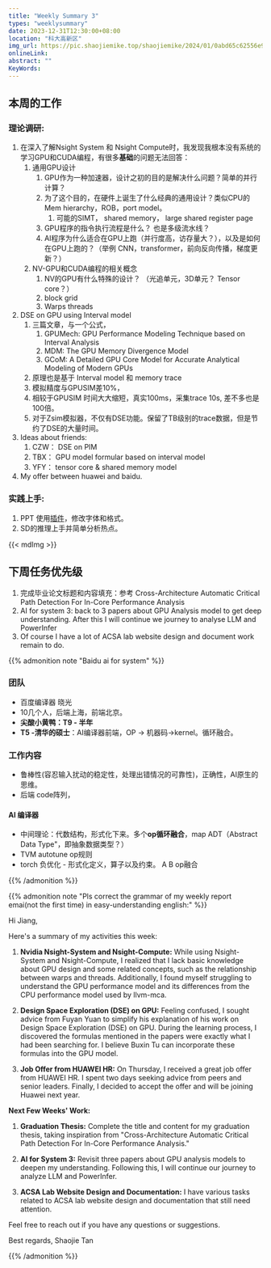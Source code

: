 ```yaml
---
title: "Weekly Summary 3"
types: "weeklysummary"
date: 2023-12-31T12:30:00+08:00
location: "科大高新区"
img_url: https://pic.shaojiemike.top/shaojiemike/2024/01/0abd65c62556e9ef3410ea3b8d13342d.png
onlineLink: 
abstract: ""
KeyWords:
---
```


## 本周的工作

### 理论调研:

1. 在深入了解Nsight System 和 Nsight Compute时，我发现我根本没有系统的学习GPU和CUDA编程，有很多**基础**的问题无法回答：
      1. 通用GPU设计
            1. GPU作为一种加速器，设计之初的目的是解决什么问题？简单的并行计算？
            2. 为了这个目的，在硬件上诞生了什么经典的通用设计？类似CPU的Mem hierarchy，ROB，port model。
                  1. 可能的SIMT， shared memory， large shared register page
            3. GPU程序的指令执行流程是什么？ 也是多级流水线？
            4. AI程序为什么适合在GPU上跑（并行度高，访存量大？），以及是如何在GPU上跑的？（举例 CNN，transformer，前向反向传播，梯度更新？）
      2. NV-GPU和CUDA编程的相关概念
            1. NV的GPU有什么特殊的设计？ （光追单元，3D单元？ Tensor core？）
            2. block grid 
            3. Warps threads
2. DSE on GPU using Interval model
      1. 三篇文章，与一个公式，
            1. GPUMech: GPU Performance Modeling Technique based on Interval Analysis
            2. MDM: The GPU Memory Divergence Model
            3. GCoM: A Detailed GPU Core Model for Accurate Analytical Modeling of Modern GPUs
      1. 原理也是基于 Interval model 和 memory trace
      2. 模拟精度与GPUSIM差10%，
      3. 相较于GPUSIM 时间大大缩短，真实100ms，采集trace 10s, 差不多也是100倍。
      4. 对于Zsim模拟器，不仅有DSE功能。保留了TB级别的trace数据，但是节约了DSE的大量时间。
3. Ideas about friends:
   1. CZW： DSE on PIM
   2. TBX： GPU model formular based on interval model
   3. YFY： tensor core & shared memory model
4. My offer between huawei and baidu.


### 实践上手:

1. PPT 使用[插件](https://www.efficient-elements.com/education/)，修改字体和格式。
2. SD的推理上手并简单分析热点。

{{< mdImg >}}

## 下周任务优先级

1. 完成毕业论文标题和内容填充：参考 Cross-Architecture Automatic Critical Path Detection For In-Core Performance Analysis
2. AI for system 3: back to 3 papers about GPU Analysis model to get deep understanding. After this I will continue we journey to analyse LLM and PowerInfer 
3. Of course I have a lot of ACSA lab website design and document work remain to do.


{{% admonition note "Baidu ai for system" %}}


### 团队

- 百度编译器 晓光
- 10几个人，后端上海，前端北京。
- **尖酸小黄鸭：T9 - 半年**
- **T5 -清华的硕士**：AI编译器前端，OP → 机器码→kernel。循环融合。

### 工作内容

- 鲁棒性(容忍输入扰动的稳定性，处理出错情况的可靠性)，正确性，AI原生的思维。
- 后端 code阵列，

#### AI 编译器

- 中间理论：代数结构，形式化下来。多个**op循环融合**，map ADT（Abstract Data Type"，即抽象数据类型？）
- TVM autotune op规则
- torch 负优化 - 形式化定义，算子以及约束。 A B op融合

{{% /admonition %}}



{{% admonition note "Pls correct the grammar of my weekly report emai(not the first time) in easy-understanding english:" %}}



Hi Jiang,

Here's a summary of my activities this week:

1. **Nvidia Nsight-System and Nsight-Compute:**
   While using Nsight-System and Nsight-Compute, I realized that I lack basic knowledge about GPU design and some related concepts, such as the relationship between warps and threads. Additionally, I found myself struggling to understand the GPU performance model and its differences from the CPU performance model used by llvm-mca.

2. **Design Space Exploration (DSE) on GPU:**
   Feeling confused, I sought advice from Fuyan Yuan to simplify his explanation of his work on Design Space Exploration (DSE) on GPU. During the learning process, I discovered the formulas mentioned in the papers were exactly what I had been searching for. I believe Buxin Tu can incorporate these formulas into the GPU model.

3. **Job Offer from HUAWEI HR:**
   On Thursday, I received a great job offer from HUAWEI HR. I spent two days seeking advice from peers and senior leaders. Finally, I decided to accept the offer and will be joining Huawei next year.

**Next Few Weeks' Work:**
1. **Graduation Thesis:**
   Complete the title and content for my graduation thesis, taking inspiration from "Cross-Architecture Automatic Critical Path Detection For In-Core Performance Analysis."

2. **AI for System 3:**
   Revisit three papers about GPU analysis models to deepen my understanding. Following this, I will continue our journey to analyze LLM and PowerInfer.

3. **ACSA Lab Website Design and Documentation:**
   I have various tasks related to ACSA lab website design and documentation that still need attention.

Feel free to reach out if you have any questions or suggestions.

Best regards,
Shaojie Tan

{{% /admonition %}}